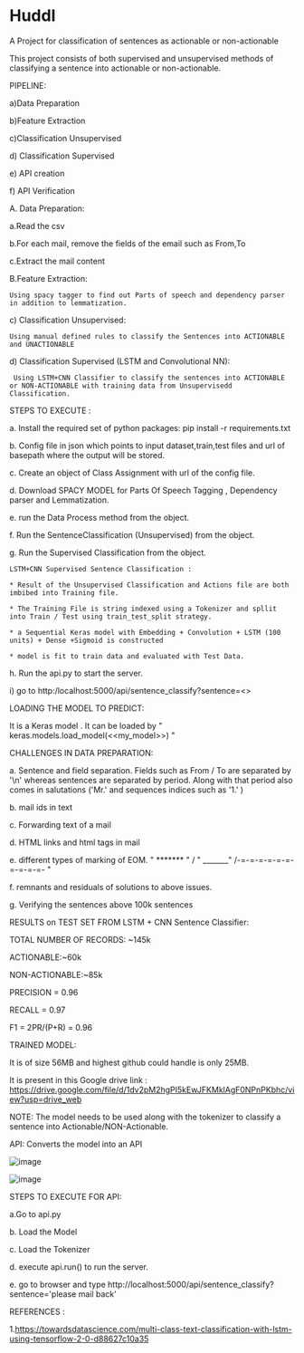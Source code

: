 # Huddl
A Project for classification of sentences as actionable or non-actionable

This project consists of both supervised and unsupervised methods of classifying a sentence into actionable or non-actionable.

PIPELINE:

a)Data Preparation 

b)Feature Extraction 

c)Classification Unsupervised

d) Classification Supervised

e) API creation

f) API Verification

A. Data Preparation:

   a.Read the csv
   
   b.For each mail, remove the fields of the email such as From,To
   
   c.Extract the mail content 
   
B.Feature Extraction:
    
    Using spacy tagger to find out Parts of speech and dependency parser in addition to lemmatization.

c) Classification Unsupervised:
    
    Using manual defined rules to classify the Sentences into ACTIONABLE and UNACTIONABLE
 
 d) Classification Supervised (LSTM and Convolutional NN):
     
     Using LSTM+CNN Classifier to classify the sentences into ACTIONABLE or NON-ACTIONABLE with training data from Unsupervisedd Classification.
     
STEPS TO EXECUTE : 

a. Install the required set of python packages: pip install -r requirements.txt  

b. Config file in json which points to input dataset,train,test files and url of basepath where the output will be stored.

c. Create an object of Class Assignment with url of the config file.

d. Download SPACY MODEL for Parts Of Speech Tagging , Dependency parser and Lemmatization.

e. run the Data Process method from the object.

f. Run the SentenceClassification (Unsupervised) from the object.

g. Run the Supervised Classification from the object.

    LSTM+CNN Supervised Sentence Classification :
    
    * Result of the Unsupervised Classification and Actions file are both imbibed into Training file.
    
    * The Training File is string indexed using a Tokenizer and spllit into Train / Test using train_test_split strategy.
    
    * a Sequential Keras model with Embedding + Convolution + LSTM (100 units) + Dense +Sigmoid is constructed 
    
    * model is fit to train data and evaluated with Test Data.

h. Run the api.py to start the server.

i) go to http:/localhost:5000/api/sentence_classify?sentence=<<sentence>>
   

LOADING THE MODEL TO PREDICT:

It is a Keras model . It can be loaded by " keras.models.load_model(<<my_model>>) "


CHALLENGES IN DATA PREPARATION:  

   a. Sentence and field separation. Fields such as From / To are separated by '\n' whereas sentences are separated by period. Along with that period also comes in salutations ('Mr.' and  sequences indices such as '1.' )
   
   b. mail ids in text
   
   c. Forwarding text of a mail
   
   d. HTML links and html tags in mail
   
   e.  different types of marking of EOM. " ******* " / " _______" /-=-=-=-=-=-=-=-=-=-=- "
   
   f. remnants and residuals of solutions to above issues.
   
   g. Verifying the sentences above 100k sentences
 

RESULTS on TEST SET FROM LSTM + CNN Sentence Classifier:

TOTAL NUMBER OF RECORDS: ~145k  

ACTIONABLE:~60k         

NON-ACTIONABLE:~85k

PRECISION = 0.96

RECALL = 0.97  

F1 = 2PR/(P+R) = 0.96

TRAINED MODEL: 

It is of size 56MB and highest github could handle is only 25MB. 

It is present in this Google drive link : https://drive.google.com/file/d/1dv2pM2hgPI5kEwJFKMklAgF0NPnPKbhc/view?usp=drive_web

NOTE: The model needs to be used along with the tokenizer to classify a sentence into Actionable/NON-Actionable.     


API: Converts the model into an API


![image](https://user-images.githubusercontent.com/1144567/87305515-41bb8100-c534-11ea-8e2f-931a974d544c.png)

![image](https://user-images.githubusercontent.com/1144567/87305806-b2fb3400-c534-11ea-972c-8a0bcb550d52.png)

STEPS TO EXECUTE FOR API:

a.Go to api.py

b. Load the Model 

c. Load the Tokenizer

d. execute api.run() to run the server.

e.  go to browser and type http://localhost:5000/api/sentence_classify?sentence='please mail back'           


REFERENCES :
         
1.https://towardsdatascience.com/multi-class-text-classification-with-lstm-using-tensorflow-2-0-d88627c10a35
      
